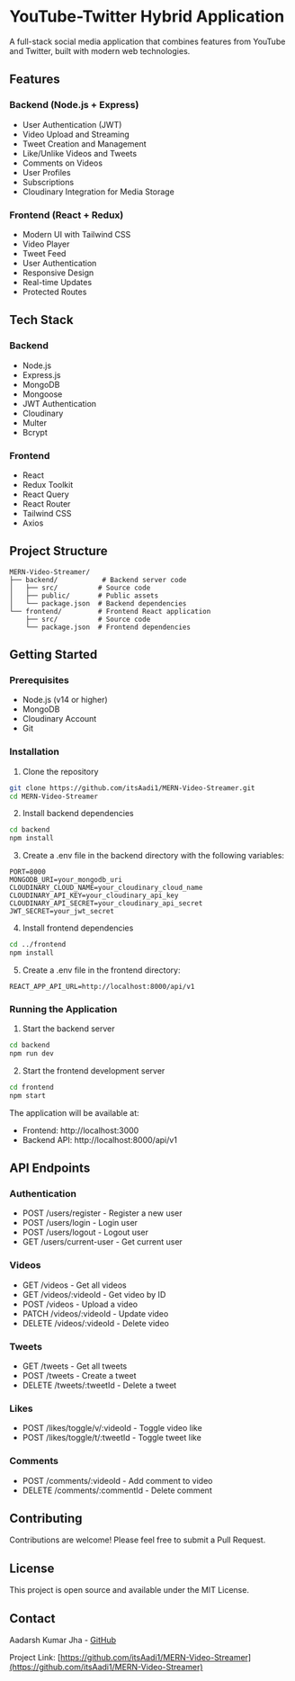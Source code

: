 # YouTube-Twitter Hybrid Application

A full-stack social media application that combines features from YouTube and Twitter, built with modern web technologies.

## Features

### Backend (Node.js + Express)
- User Authentication (JWT)
- Video Upload and Streaming
- Tweet Creation and Management
- Like/Unlike Videos and Tweets
- Comments on Videos
- User Profiles
- Subscriptions
- Cloudinary Integration for Media Storage

### Frontend (React + Redux)
- Modern UI with Tailwind CSS
- Video Player
- Tweet Feed
- User Authentication
- Responsive Design
- Real-time Updates
- Protected Routes

## Tech Stack

### Backend
- Node.js
- Express.js
- MongoDB
- Mongoose
- JWT Authentication
- Cloudinary
- Multer
- Bcrypt

### Frontend
- React
- Redux Toolkit
- React Query
- React Router
- Tailwind CSS
- Axios

## Project Structure
```
MERN-Video-Streamer/
├── backend/           # Backend server code
│   ├── src/          # Source code
│   ├── public/       # Public assets
│   └── package.json  # Backend dependencies
└── frontend/         # Frontend React application
    ├── src/          # Source code
    └── package.json  # Frontend dependencies
```

## Getting Started

### Prerequisites
- Node.js (v14 or higher)
- MongoDB
- Cloudinary Account
- Git

### Installation

1. Clone the repository
```bash
git clone https://github.com/itsAadi1/MERN-Video-Streamer.git
cd MERN-Video-Streamer
```

2. Install backend dependencies
```bash
cd backend
npm install
```

3. Create a .env file in the backend directory with the following variables:
```env
PORT=8000
MONGODB_URI=your_mongodb_uri
CLOUDINARY_CLOUD_NAME=your_cloudinary_cloud_name
CLOUDINARY_API_KEY=your_cloudinary_api_key
CLOUDINARY_API_SECRET=your_cloudinary_api_secret
JWT_SECRET=your_jwt_secret
```

4. Install frontend dependencies
```bash
cd ../frontend
npm install
```

5. Create a .env file in the frontend directory:
```env
REACT_APP_API_URL=http://localhost:8000/api/v1
```

### Running the Application

1. Start the backend server
```bash
cd backend
npm run dev
```

2. Start the frontend development server
```bash
cd frontend
npm start
```

The application will be available at:
- Frontend: http://localhost:3000
- Backend API: http://localhost:8000/api/v1

## API Endpoints

### Authentication
- POST /users/register - Register a new user
- POST /users/login - Login user
- POST /users/logout - Logout user
- GET /users/current-user - Get current user

### Videos
- GET /videos - Get all videos
- GET /videos/:videoId - Get video by ID
- POST /videos - Upload a video
- PATCH /videos/:videoId - Update video
- DELETE /videos/:videoId - Delete video

### Tweets
- GET /tweets - Get all tweets
- POST /tweets - Create a tweet
- DELETE /tweets/:tweetId - Delete a tweet

### Likes
- POST /likes/toggle/v/:videoId - Toggle video like
- POST /likes/toggle/t/:tweetId - Toggle tweet like

### Comments
- POST /comments/:videoId - Add comment to video
- DELETE /comments/:commentId - Delete comment

## Contributing

Contributions are welcome! Please feel free to submit a Pull Request.

## License

This project is open source and available under the MIT License.

## Contact

Aadarsh Kumar Jha - [GitHub](https://github.com/itsAadi1)

Project Link: [https://github.com/itsAadi1/MERN-Video-Streamer](https://github.com/itsAadi1/MERN-Video-Streamer)